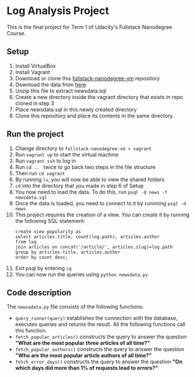 # Log Analysis Project

This is the final project for Term 1 of Udacity's Fullstack Nanodegree Course.

## Setup
1. Install VirtualBox
2. Install Vagrant
3. Download or clone this [fullstack-nanodegree-vm](https://github.com/udacity/fullstack-nanodegree-vm) repository
4. Download the data from [here](https://d17h27t6h515a5.cloudfront.net/topher/2016/August/57b5f748_newsdata/newsdata.zip)
5. Unzip this file to extract newsdata.sql
6. Create a new directory inside the vagrant directory that exists in repo cloned in step 3
7. Place newsdata.sql in this newly created directory
8. Clone this repository and place its contents in the same directory.

## Run the project
1. Change directory to `fullstack-nanodegree-vm > vagrant`
2. Run `vagrant up` to start the virtual machine
3. Run `vagrant ssh` to log in
4. Run `cd .. ` twice to go back two steps in the file structure
5. Then run `cd vagrant`
6. By running `ls`, you will now be able to view the shared folders
7. `cd` into the directory that you made in step 6 of Setup
8. You now need to load the data. To do this, run `psql -d news -f newsdata.sql`
9. Once the data is loaded, you need to connect to it by runnning `psql -d news`
10. This project requires the creation of a view. 
    You can create it by running the following SQL statement:
    ```
    create view popularity as
    select articles.title, count(log.path), articles.author
    from log
    join articles on concat('/article/', articles.slug)=log.path
    group by articles.title, articles.author
    order by count desc;
    ```
11. Exit psql by entering `\q`
12. You can now run the queries using `python newsdata.py`

## Code description
The `newsadata.py` file consists of the following functions:
* `query_runner(query)` establishes the connection with the database, executes queries and returns the result. All the following functions call this function.
* `fetch_popular_articles()` constructs the query to answer the question **"What are the most popular three articles of all time?"**
* `fetch_popular_authors()` constructs the query to answer the question **"Who are the most popular article authors of all time?"**
* `fetch_error_days()` constructs the query to answer the question **"On which days did more than 1% of requests lead to errors?"**